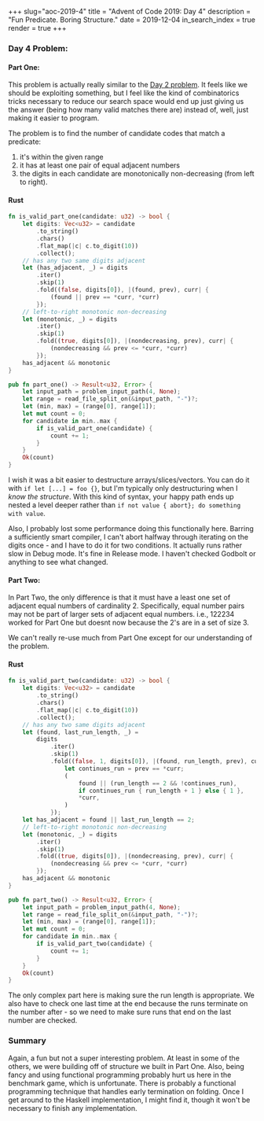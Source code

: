 +++
slug="aoc-2019-4"
title = "Advent of Code 2019: Day 4"
description = "Fun Predicate. Boring Structure."
date = 2019-12-04
in_search_index = true
render = true
+++

### Day 4 Problem:

#### Part One:

This problem is actually really similar to the [Day 2 problem](./blog/aoc_2019_2/index.md). It feels like we should be exploiting something, but I feel like the kind of combinatorics tricks necessary to reduce our search space would end up just giving us the answer (being how many valid matches there are) instead of, well, just making it easier to program.

The problem is to find the number of candidate codes that match a predicate:

1. it's within the given range
2. it has at least one pair of equal adjacent numbers
3. the digits in each candidate are monotonically non-decreasing (from left to right).

#### Rust

```rust
fn is_valid_part_one(candidate: u32) -> bool {
    let digits: Vec<u32> = candidate
        .to_string()
        .chars()
        .flat_map(|c| c.to_digit(10))
        .collect();
    // has any two same digits adjacent
    let (has_adjacent, _) = digits
        .iter()
        .skip(1)
        .fold((false, digits[0]), |(found, prev), curr| {
            (found || prev == *curr, *curr)
        });
    // left-to-right monotonic non-decreasing
    let (monotonic, _) = digits
        .iter()
        .skip(1)
        .fold((true, digits[0]), |(nondecreasing, prev), curr| {
            (nondecreasing && prev <= *curr, *curr)
        });
    has_adjacent && monotonic
}

pub fn part_one() -> Result<u32, Error> {
    let input_path = problem_input_path(4, None);
    let range = read_file_split_on(&input_path, "-")?;
    let (min, max) = (range[0], range[1]);
    let mut count = 0;
    for candidate in min..max {
        if is_valid_part_one(candidate) {
            count += 1;
        }
    }
    Ok(count)
}
```

I wish it was a bit easier to destructure arrays/slices/vectors. You can do it with `if let [...] = foo {}`, but I'm typically only destructuring when I *know the structure*. With this kind of syntax, your happy path ends up nested a level deeper rather than `if not value { abort}; do something with value`.

Also, I probably lost some performance doing this functionally here. Barring a sufficiently smart compiler, I can't abort halfway through iterating on the digits once - and I have to do it for two conditions. It actually runs rather slow in Debug mode. It's fine in Release mode. I haven't checked Godbolt or anything to see what changed.

#### Part Two:

In Part Two, the only difference is that it must have a least one set of adjacent equal numbers of cardinality 2. Specifically, equal number pairs may not be part of larger sets of adjacent equal numbers. i.e., 122234 worked for Part One but doesnt now because the 2's are in a set of size 3.

We can't really re-use much from Part One except for our understanding of the problem.

#### Rust

```rust
fn is_valid_part_two(candidate: u32) -> bool {
    let digits: Vec<u32> = candidate
        .to_string()
        .chars()
        .flat_map(|c| c.to_digit(10))
        .collect();
    // has any two same digits adjacent
    let (found, last_run_length, _) =
        digits
            .iter()
            .skip(1)
            .fold((false, 1, digits[0]), |(found, run_length, prev), curr| {
                let continues_run = prev == *curr;
                (
                    found || (run_length == 2 && !continues_run),
                    if continues_run { run_length + 1 } else { 1 },
                    *curr,
                )
            });
    let has_adjacent = found || last_run_length == 2;
    // left-to-right monotonic non-decreasing
    let (monotonic, _) = digits
        .iter()
        .skip(1)
        .fold((true, digits[0]), |(nondecreasing, prev), curr| {
            (nondecreasing && prev <= *curr, *curr)
        });
    has_adjacent && monotonic
}

pub fn part_two() -> Result<u32, Error> {
    let input_path = problem_input_path(4, None);
    let range = read_file_split_on(&input_path, "-")?;
    let (min, max) = (range[0], range[1]);
    let mut count = 0;
    for candidate in min..max {
        if is_valid_part_two(candidate) {
            count += 1;
        }
    }
    Ok(count)
}
```

The only complex part here is making sure the run length is appropriate. We also have to check one last time at the end because the runs terminate on the number after - so we need to make sure runs that end on the last number are checked.

### Summary

Again, a fun but not a super interesting problem. At least in some of the others, we were building off of structure we built in Part One. Also, being fancy and using functional programming probably hurt us here in the benchmark game, which is unfortunate. There is probably a functional programming technique that handles early termination on folding. Once I get around to the Haskell implementation, I might find it, though it won't be necessary to finish any implementation.